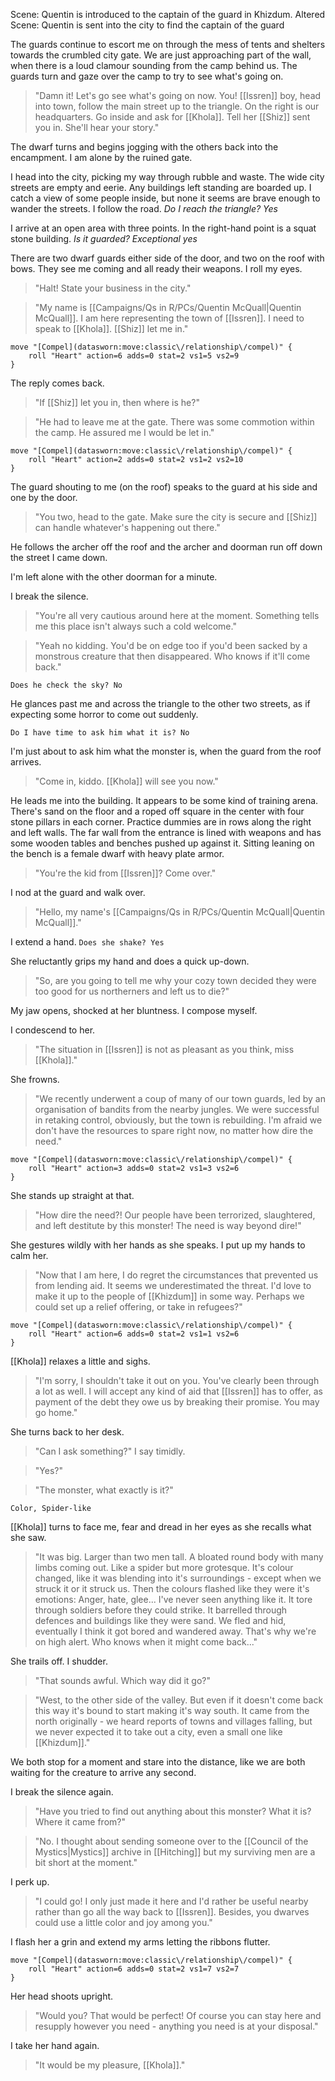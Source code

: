 Scene: Quentin is introduced to the captain of the guard in Khizdum. 
Altered Scene: Quentin is sent into the city to find the captain of the guard

The guards continue to escort me on through the mess of tents and shelters towards the crumbled city gate.
We are just approaching part of the wall, when there is a loud clamour sounding from the camp behind us.
The guards turn and gaze over the camp to try to see what's going on.
>"Damn it! Let's go see what's going on now. You! [[Issren]] boy, head into town, follow the main street up to the triangle. On the right is our headquarters. Go inside and ask for [[Khola]]. Tell her [[Shiz]] sent you in. She'll hear your story."

The dwarf turns and begins jogging with the others back into the encampment. I am alone by the ruined gate.

I head into the city, picking my way through rubble and waste.
The wide city streets are empty and eerie. Any buildings left standing are boarded up. I catch a view of some people inside, but none it seems are brave enough to wander the streets.
I follow the road.
*Do I reach the triangle? Yes*

I arrive at an open area with three points. In the right-hand point is a squat stone building.
*Is it guarded? Exceptional yes*

There are two dwarf guards either side of the door, and two on the roof with bows. They see me coming and all ready their weapons. I roll my eyes.

>"Halt! State your business in the city."

> "My name is [[Campaigns/Qs in R/PCs/Quentin McQuall|Quentin McQuall]]. I am here representing the town of [[Issren]]. I need to speak to [[Khola]]. [[Shiz]] let me in."

```iron-vault-mechanics
move "[Compel](datasworn:move:classic\/relationship\/compel)" {
    roll "Heart" action=6 adds=0 stat=2 vs1=5 vs2=9
}
```

 The reply comes back.
>"If [[Shiz]] let you in, then where is he?"

>"He had to leave me at the gate. There was some commotion within the camp. He assured me I would be let in."

```iron-vault-mechanics
move "[Compel](datasworn:move:classic\/relationship\/compel)" {
    roll "Heart" action=2 adds=0 stat=2 vs1=2 vs2=10
}
```

The guard shouting to me (on the roof) speaks to the guard at his side and one by the door.
>"You two, head to the gate. Make sure the city is secure and [[Shiz]] can handle whatever's happening out there."

He follows the archer off the roof and the archer and doorman run off down the street I came down.

I'm left alone with the other doorman for a minute.

I break the silence.
> "You're all very cautious around here at the moment. Something tells me this place isn't always such a cold welcome."

> "Yeah no kidding. You'd be on edge too if you'd been sacked by a monstrous creature that then disappeared. Who knows if it'll come back."

`Does he check the sky? No`

He glances past me and across the triangle to the other two streets, as if expecting some horror to come out suddenly.

`Do I have time to ask him what it is? No`

I'm just about to ask him what the monster is, when the guard from the roof arrives.
> "Come in, kiddo. [[Khola]] will see you now."

He leads me into the building. It appears to be some kind of training arena. There's sand on the floor and a roped off square in the center with four stone pillars in each corner. Practice dummies are in rows along the right and left walls.
The far wall from the entrance is lined with weapons and has some wooden tables and benches pushed up against it. Sitting leaning on the bench is a female dwarf with heavy plate armor.

>"You're the kid from [[Issren]]? Come over."

I nod at the guard and walk over.
> "Hello, my name's [[Campaigns/Qs in R/PCs/Quentin McQuall|Quentin McQuall]]."

 I extend a hand.
`Does she shake? Yes`

She reluctantly grips my hand and does a quick up-down.

> "So, are you going to tell me why your cozy town decided they were too good for us northerners and left us to die?"

My jaw opens, shocked at her bluntness. I compose myself.

I condescend to her.
> "The situation in [[Issren]] is not as pleasant as you think, miss [[Khola]]."

 She frowns.
> "We recently underwent a coup of many of our town guards, led by an organisation of bandits from the nearby jungles. We were successful in retaking control, obviously, but the town is rebuilding. I'm afraid we don't have the resources to spare right now, no matter how dire the need."

```iron-vault-mechanics
move "[Compel](datasworn:move:classic\/relationship\/compel)" {
    roll "Heart" action=3 adds=0 stat=2 vs1=3 vs2=6
}
```

She stands up straight at that.
> "How dire the need?! Our people have been terrorized, slaughtered, and left destitute by this monster! The need is way beyond dire!"

She gestures wildly with her hands as she speaks. I put up my hands to calm her.
> "Now that I am here, I do regret the circumstances that prevented us from lending aid. It seems we underestimated the threat. I'd love to make it up to the people of [[Khizdum]] in some way. Perhaps we could set up a relief offering, or take in refugees?"

```iron-vault-mechanics
move "[Compel](datasworn:move:classic\/relationship\/compel)" {
    roll "Heart" action=6 adds=0 stat=2 vs1=1 vs2=6
}
```

[[Khola]] relaxes a little and sighs.
>"I'm sorry, I shouldn't take it out on you. You've clearly been through a lot as well. I will accept any kind of aid that [[Issren]] has to offer, as payment of the debt they owe us by breaking their promise. You may go home."

She turns back to her desk.

> "Can I ask something?" I say timidly.

> "Yes?"

> "The monster, what exactly is it?"

`Color, Spider-like`

[[Khola]] turns to face me, fear and dread in her eyes as she recalls what she saw.

> "It was big. Larger than two men tall. A bloated round body with many limbs coming out. Like a spider but more grotesque. It's colour changed, like it was blending into it's surroundings - except when we struck it or it struck us. Then the colours flashed like they were it's emotions: Anger, hate, glee... I've never seen anything like it. It tore through soldiers before they could strike. It barrelled through defences and buildings like they were sand. We fled and hid, eventually I think it got bored and wandered away. That's why we're on high alert. Who knows when it might come back..."

She trails off. I shudder.
> "That sounds awful. Which way did it go?"

> "West, to the other side of the valley. But even if it doesn't come back this way it's bound to start making it's way south. It came from the north originally - we heard reports of towns and villages falling, but we never expected it to take out a city, even a small one like [[Khizdum]]."

We both stop for a moment and stare into the distance, like we are both waiting for the creature to arrive any second.

I break the silence again.

> "Have you tried to find out anything about this monster? What it is? Where it came from?"

> "No. I thought about sending someone over to the [[Council of the Mystics|Mystics]] archive in [[Hitching]] but my surviving men are a bit short at the moment."

I perk up.
> "I could go! I only just made it here and I'd rather be useful nearby rather than go all the way back to [[Issren]]. Besides, you dwarves could use a little color and joy among you."

I flash her a grin and extend my arms letting the ribbons flutter.

```iron-vault-mechanics
move "[Compel](datasworn:move:classic\/relationship\/compel)" {
    roll "Heart" action=6 adds=0 stat=2 vs1=7 vs2=7
}
```

Her head shoots upright.
> "Would you? That would be perfect! Of course you can stay here and resupply however you need - anything you need is at your disposal."

I take her hand again.

> "It would be my pleasure, [[Khola]]."